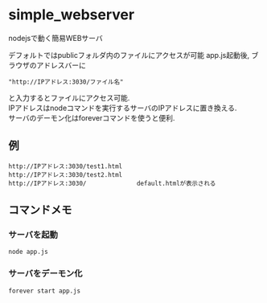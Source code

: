 # simple_webserver
nodejsで動く簡易WEBサーバ

デフォルトではpublicフォルダ内のファイルにアクセスが可能
app.js起動後, ブラウザのアドレスバーに

    "http://IPアドレス:3030/ファイル名"
と入力するとファイルにアクセス可能.  
IPアドレスはnodeコマンドを実行するサーバのIPアドレスに置き換える.  
サーバのデーモン化はforeverコマンドを使うと便利.  

## 例

    http://IPアドレス:3030/test1.html
    http://IPアドレス:3030/test2.html
    http://IPアドレス:3030/              default.htmlが表示される

## コマンドメモ

### サーバを起動
    node app.js

### サーバをデーモン化
    forever start app.js
